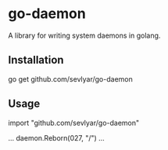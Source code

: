 go-daemon
=========

A library for writing system daemons in golang.

Installation
------------

go get github.com/sevlyar/go-daemon

Usage
-----

import "github.com/sevlyar/go-daemon"

...
daemon.Reborn(027, "/")
...